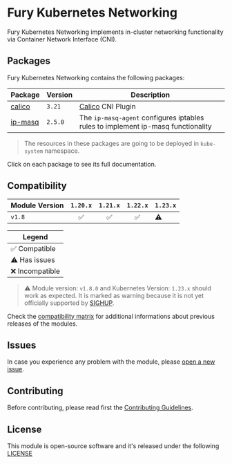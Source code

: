 # Fury Kubernetes Networking

Fury Kubernetes Networking implements in-cluster networking functionality via Container Network Interface (CNI).

## Packages

Fury Kubernetes Networking contains the following packages:

|          Package           | Version |                                   Description                                    |
| -------------------------- | ------- | -------------------------------------------------------------------------------- |
| [calico](katalog/calico)   | `3.21`  | [Calico][calico-page] CNI Plugin                                                 |
| [ip-masq](katalog/ip-masq) | `2.5.0` | The `ip-masq-agent` configures iptables rules to implement ip-masq functionality |

> The resources in these packages are going to be deployed in `kube-system` namespace.

Click on each package to see its full documentation.

## Compatibility

| Module Version |      `1.20.x`      |      `1.21.x`      |      `1.22.x`      | `1.23.x`  |
| -------------- | :----------------: | :----------------: | :----------------: | --------- |
| `v1.8`         | :white_check_mark: | :white_check_mark: | :white_check_mark: | :warning: |

|             Legend             |
| ------------------------------ |
| :white_check_mark:  Compatible |
| :warning:  Has issues          |
| :x:    Incompatible            |

> :warning: Module version: `v1.8.0` and Kubernetes Version: `1.23.x` should work as expected.
> It is marked as warning because it is not yet officially supported by [SIGHUP][sighup-page].

Check the [compatibility matrix][compatibility-matrix] for additional informations about previous releases of the modules.

## Issues

In case you experience any problem with the module, please [open a new issue](https://github.com/sighupio/fury-kubernetes-networking/issues/new/choose).

## Contributing

Before contributing, please read first the [Contributing Guidelines](docs/CONTRIBUTING.md).

## License

This module is open-source software and it's released under the following [LICENSE](LICENSE)

<!-- Links -->
[calico-page]: https://github.com/projectcalico/calico
[sighup-page]: https://sighup.io
[compatibility-matrix]: docs/COMPATIBILITY_MATRIX.md
